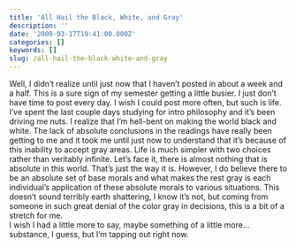 ```yaml
---
title: 'All Hail the Black, White, and Gray'
description: ''
date: '2009-03-17T19:41:00.000Z'
categories: []
keywords: []
slug: /all-hail-the-black-white-and-gray
---
```


Well, I didn’t realize until just now that I haven’t posted in about a week and a half. This is a sure sign of my semester getting a little busier. I just don’t have time to post every day. I wish I could post more often, but such is life.  
I’ve spent the last couple days studying for intro philosophy and it’s been driving me nuts. I realize that I’m hell-bent on making the world black and white. The lack of absolute conclusions in the readings have really been getting to me and it took me until just now to understand that it’s because of this inability to accept gray areas. Life is much simpler with two choices rather than veritably infinite. Let’s face it, there is almost nothing that is absolute in this world. That’s just the way it is. However, I do believe there to be an absolute set of base morals and what makes the rest gray is each individual’s application of these absolute morals to various situations. This doesn’t sound terribly earth shattering, I know it’s not, but coming from someone in such great denial of the color gray in decisions, this is a bit of a stretch for me.  
I wish I had a little more to say, maybe something of a little more…substance, I guess, but I’m tapping out right now.